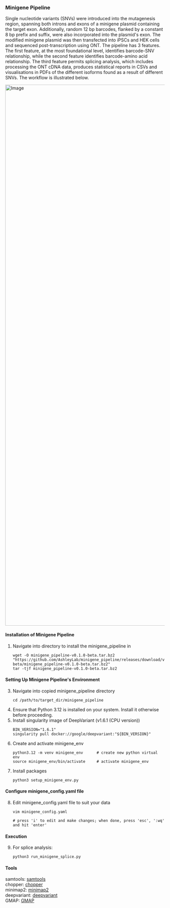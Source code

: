 ### Minigene Pipeline
Single nucleotide variants (SNVs) were introduced into the mutagenesis region, spanning both introns and exons of a minigene plasmid containing the target exon. Additionally, random 12 bp barcodes, flanked by a constant 8 bp prefix and suffix, were also incorporated into the plasmid's exon. The modified minigene plasmid was then transfected into iPSCs and HEK cells and sequenced post-transcription using ONT. The pipeline has 3 features. The first feature, at the most foundational level, identifies barcode-SNV relationship, while the second feature identifies barcode-amino acid relationship. The third feature permits splicing analysis, which includes processing the ONT cDNA data, produces statistical reports in CSVs and visualisations in PDFs of the different isoforms found as a result of different SNVs. The workflow is illustrated below.

<img width="1711" alt="Image" src="https://github.com/user-attachments/assets/fef6b66e-def9-451a-9d4c-22338d8a1f76" />

#### Installation of Minigene Pipeline 
1. Navigate into directory to install the minigene_pipeline in
   ```
   wget -O minigene_pipeline-v0.1.0-beta.tar.bz2 "https://github.com/AshleyLab/minigene_pipeline/releases/download/v0.1.0-beta/minigene_pipeline-v0.1.0-beta.tar.bz2"
   tar -tjf minigene_pipeline-v0.1.0-beta.tar.bz2
#### Setting Up Minigene Pipeline's Environment
3. Navigate into copied minigene_pipeline directory
   ```
   cd /path/to/target_dir/minigene_pipeline
4. Ensure that Python 3.12 is installed on your system. Install it otherwise before proceeding.
5. Install singularity image of DeepVariant (v1.6.1 (CPU version))
   ```
   BIN_VERSION="1.6.1"
   singularity pull docker://google/deepvariant:"${BIN_VERSION}"
6. Create and activate minigene_env 
   ```
   python3.12 -m venv minigene_env      # create new python virtual env
   source minigene_env/bin/activate     # activate minigene_env
7. Install packages
   ```
   python3 setup_minigene_env.py 
#### Configure minigene_config.yaml file
8. Edit minigene_config.yaml file to suit your data
   ```
   vim minigene_config.yaml
   
   # press 'i' to edit and make changes; when done, press 'esc', ':wq' and hit 'enter'
#### Execution
9. For splice analysis:
   ```
   python3 run_minigene_splice.py
#### Tools
samtools: [samtools](https://github.com/samtools/samtools)  
chopper: [chopper](https://github.com/wdecoster/chopper)  
minimap2: [minimap2](https://github.com/lh3/minimap)  
deepvariant: [deepvariant](https://github.com/google/deepvariant)   
GMAP: [GMAP](http://research-pub.gene.com/gmap)